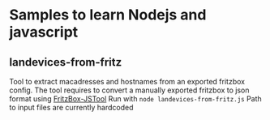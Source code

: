 # Samples to learn Nodejs and javascript

## landevices-from-fritz
Tool to extract macadresses and hostnames from an exported fritzbox config.
The tool requires to convert a manually exported fritzbox to json format using [FritzBox-JSTool](https://www.mengelke.de/Projekte/FritzBox-JSTool) 
Run with `node landevices-from-fritz.js` Path to input files are currently hardcoded
